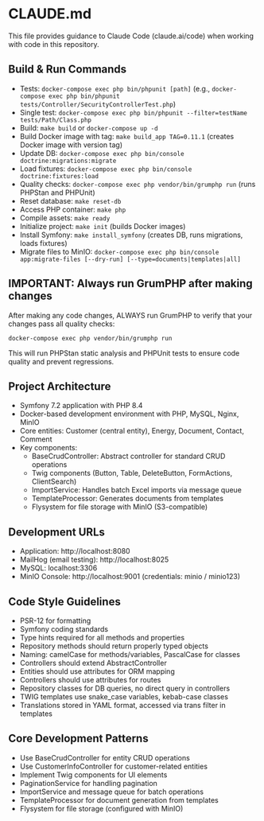 # CLAUDE.md

This file provides guidance to Claude Code (claude.ai/code) when working with code in this repository.

## Build & Run Commands
- Tests: `docker-compose exec php bin/phpunit [path]` (e.g., `docker-compose exec php bin/phpunit tests/Controller/SecurityControllerTest.php`)
- Single test: `docker-compose exec php bin/phpunit --filter=testName tests/Path/Class.php`
- Build: `make build` or `docker-compose up -d`
- Build Docker image with tag: `make build_app TAG=0.11.1` (creates Docker image with version tag)
- Update DB: `docker-compose exec php bin/console doctrine:migrations:migrate`
- Load fixtures: `docker-compose exec php bin/console doctrine:fixtures:load`
- Quality checks: `docker-compose exec php vendor/bin/grumphp run` (runs PHPStan and PHPUnit)
- Reset database: `make reset-db`
- Access PHP container: `make php`
- Compile assets: `make ready`
- Initialize project: `make init` (builds Docker images)
- Install Symfony: `make install_symfony` (creates DB, runs migrations, loads fixtures)
- Migrate files to MinIO: `docker-compose exec php bin/console app:migrate-files [--dry-run] [--type=documents|templates|all]`

## IMPORTANT: Always run GrumPHP after making changes
After making any code changes, ALWAYS run GrumPHP to verify that your changes pass all quality checks:
```
docker-compose exec php vendor/bin/grumphp run
```
This will run PHPStan static analysis and PHPUnit tests to ensure code quality and prevent regressions.

## Project Architecture
- Symfony 7.2 application with PHP 8.4
- Docker-based development environment with PHP, MySQL, Nginx, MinIO
- Core entities: Customer (central entity), Energy, Document, Contact, Comment
- Key components:
  - BaseCrudController: Abstract controller for standard CRUD operations
  - Twig components (Button, Table, DeleteButton, FormActions, ClientSearch)
  - ImportService: Handles batch Excel imports via message queue
  - TemplateProcessor: Generates documents from templates
  - Flysystem for file storage with MinIO (S3-compatible)

## Development URLs
- Application: http://localhost:8080
- MailHog (email testing): http://localhost:8025
- MySQL: localhost:3306
- MinIO Console: http://localhost:9001 (credentials: minio / minio123)

## Code Style Guidelines
- PSR-12 for formatting
- Symfony coding standards
- Type hints required for all methods and properties
- Repository methods should return properly typed objects
- Naming: camelCase for methods/variables, PascalCase for classes
- Controllers should extend AbstractController
- Entities should use attributes for ORM mapping
- Controllers should use attributes for routes
- Repository classes for DB queries, no direct query in controllers
- TWIG templates use snake_case variables, kebab-case classes
- Translations stored in YAML format, accessed via trans filter in templates

## Core Development Patterns
- Use BaseCrudController for entity CRUD operations
- Use CustomerInfoController for customer-related entities
- Implement Twig components for UI elements
- PaginationService for handling pagination
- ImportService and message queue for batch operations
- TemplateProcessor for document generation from templates
- Flysystem for file storage (configured with MinIO)